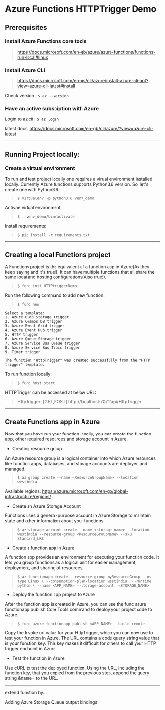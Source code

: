 # Azure Functions HTTPTrigger Demo

## Prerequisites

### Install Azure Functions core tools
> https://docs.microsoft.com/en-gb/azure/azure-functions/functions-run-local#linux


### Install Azure CLI
> https://docs.microsoft.com/en-us/cli/azure/install-azure-cli-apt?view=azure-cli-latest#install

Check version :  `$ az --version`

### Have an active subsciption with Azure

Login to az cli : `$ az login`

latest docs: https://docs.microsoft.com/en-gb/cli/azure/?view=azure-cli-latest

---

## Running Project locally:

### Create a virtual environment

To run and test project locally one requires a virual environment installed locally. Currently Azure functions supports Python3.6 version. So, let's create one with Python3.6.

> `$ virtualenv -p python3.6 venv_demo`

Activae virtual environment

> `$ . venv_demo/bin/activate`

Install requirements:
> `$ pip install -r requirements.txt`

---


## Creating a local Functions project

A Functions project is the equivalent of a function app in Azure(As they keep saying and it's true!). It can have multiple functions that all share the same local and hosting configurations(Also true!).

> `$ func init HTTPtriggerDemo`

Run the following command to add new function:

> `$ func new`

```
Select a template:
1. Azure Blob Storage trigger
2. Azure Cosmos DB trigger
3. Azure Event Grid trigger
4. Azure Event Hub trigger
5. HTTP trigger
6. Azure Queue Storage trigger
7. Azure Service Bus Queue trigger
8. Azure Service Bus Topic trigger
9. Timer trigger

The function "HttpTrigger" was created successfully from the "HTTP trigger" template.
```

To run function locally:

> `$ func host start`

HTTPTrigger can be accessed at below URL:

> HttpTrigger: [GET,POST]  http://localhost:7071/api/HttpTrigger

---

## Create Functions app in Azure

Now that you have run your function locally, you can create the function app, other required resources and storage account in Azure.

* Creating resource group

 An Azure resource group is a logical container into which Azure resources like function apps, databases, and storage accounts are deployed and managed.

> `$ az group create --name <ResourceGroupName> --location westindia`

Available regions: https://azure.microsoft.com/en-gb/global-infrastructure/regions/

* Create an Azure Storage Account

Functions uses a general-purpose account in Azure Storage to maintain state and other information about your functions

> `$ az storage account create --name <storage_name> --location westindia --resource-group <ResourceGroupName> --sku Standard_LRS`


* Create a function app in Azure

A function app provides an environment for executing your function code. It lets you group functions as a logical unit for easier management, deployment, and sharing of resources.

> `$ az functionapp create --resource-group myResourceGroup --os-type Linux \
--consumption-plan-location westindia  --runtime python \
--name <APP_NAME> --storage-account  <STORAGE_NAME>`


* Deploy the function app project to Azure

After the function app is created in Azure, you can use the func azure functionapp publish Core Tools command to deploy your project code to Azure.

> `$ func azure functionapp publish <APP_NAME> --build remote`


Copy the Invoke url value for your HttpTrigger, which you can now use to test your function in Azure. The URL contains a code query string value that is your function key. This key makes it difficult for others to call your HTTP trigger endpoint in Azure.

* Test the function in Azure

Use cURL to test the deployed function. Using the URL, including the function key, that you copied from the previous step, append the query string &name=<yourname> to the URL.

---

extend function by...

Adding Azure Storage Queue output bindings
